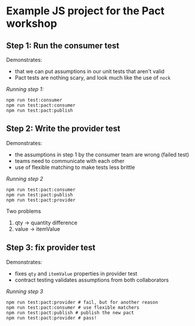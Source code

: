 # Example JS project for the Pact workshop

## Step 1: Run the consumer test

Demonstrates:

- that we can put assumptions in our unit tests that aren't valid
- Pact tests are nothing scary, and look much like the use of `nock`

_Running step 1:_

```
npm run test:consumer
npm run test:pact:consumer
npm run test:pact:publish
```

## Step 2: Write the provider test

Demonstrates:

- the assumptions in step 1 by the consumer team are wrong (failed test)
- teams need to communicate with each other
- use of flexible matching to make tests less brittle

_Running step 2_

```
npm run test:pact:consumer
npm run test:pact:publish
npm run test:pact:provider
```

Two problems

1. qty -> quantity difference
2. value -> itemValue

## Step 3: fix provider test

Demonstrates:

- fixes `qty` and `itemValue` properties in provider test
- contract testing validates assumptions from both collaborators

_Running step 3_

```
npm run test:pact:provider # fail, but for another reason
npm run test:pact:consumer # use flexible matchers
npm run test:pact:publish # publish the new pact
npm run test:pact:provider # pass!
```

